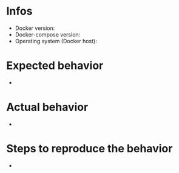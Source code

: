 <!--
Hi there - thanks for filling an issue. Please ensure the following things before creating an issue - thank you! 🤓

- Check the repository. Please only create issue here that concern the Zammad Docker setup. Use the other repositories for other issues.
- Make sure to use the latest version of Zammads Docker containers via: docker-compose pull
- Please write the issue in english

* The upper textblock will be removed automatically when you submit your issue *
-->

# Infos

* Docker version:
* Docker-compose version:
* Operating system (Docker host):

# Expected behavior

*

# Actual behavior

*

# Steps to reproduce the behavior

*
